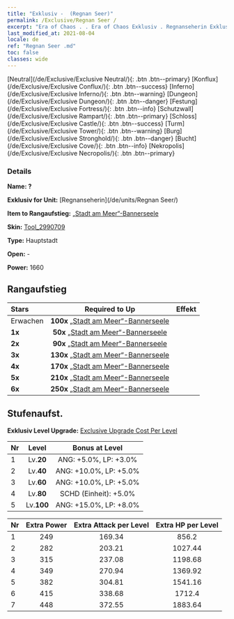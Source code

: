 ```yaml
---
title: "Exklusiv -  (Regnan Seer)"
permalink: /Exclusive/Regnan Seer /
excerpt: "Era of Chaos . . Era of Chaos Exklusiv . Regnanseherin Exklusiv."
last_modified_at: 2021-08-04
locale: de
ref: "Regnan Seer .md"
toc: false
classes: wide
---
```

 [Neutral](/de/Exclusive/Exclusive Neutral/){: .btn .btn--primary} [Konflux](/de/Exclusive/Exclusive Conflux/){: .btn .btn--success} [Inferno](/de/Exclusive/Exclusive Inferno/){: .btn .btn--warning} [Dungeon](/de/Exclusive/Exclusive Dungeon/){: .btn .btn--danger} [Festung](/de/Exclusive/Exclusive Fortress/){: .btn .btn--info} [Schutzwall](/de/Exclusive/Exclusive Rampart/){: .btn .btn--primary} [Schloss](/de/Exclusive/Exclusive Castle/){: .btn .btn--success} [Turm](/de/Exclusive/Exclusive Tower/){: .btn .btn--warning} [Burg](/de/Exclusive/Exclusive Stronghold/){: .btn .btn--danger} [Bucht](/de/Exclusive/Exclusive Cove/){: .btn .btn--info} [Nekropolis](/de/Exclusive/Exclusive Necropolis/){: .btn .btn--primary} 

### Details
 **Name: ?** 

 **Exklusiv for Unit:** [Regnanseherin](/de/units/Regnan Seer/) 

 **Item to Rangaufstieg:** [„Stadt am Meer“-Bannerseele](/ItemsDE/con_1006/)

 **Skin:** [Tool_2990709](/ItemsDE/con_674/)

 **Type:** Hauptstadt

 **Open:** -

 **Power:** 1660

## Rangaufstieg

  |     Stars    |  Required to Up | Effekt |
  |:-------------|:---------------:|:---------------:|
  |  Erwachen  | **100x** [„Stadt am Meer“-Bannerseele](/ItemsDE/con_1006/) |  |
  | **1x** <i class="fas fa-star"/> | **50x** [„Stadt am Meer“-Bannerseele](/ItemsDE/con_1006/) |  |
  | **2x** <i class="fas fa-star"/> | **90x** [„Stadt am Meer“-Bannerseele](/ItemsDE/con_1006/) |  |
  | **3x** <i class="fas fa-star"/> | **130x** [„Stadt am Meer“-Bannerseele](/ItemsDE/con_1006/) |  |
  | **4x** <i class="fas fa-star"/> | **170x** [„Stadt am Meer“-Bannerseele](/ItemsDE/con_1006/) |  |
  | **5x** <i class="fas fa-star"/> | **210x** [„Stadt am Meer“-Bannerseele](/ItemsDE/con_1006/) |  |
  | **6x** <i class="fas fa-star"/> | **250x** [„Stadt am Meer“-Bannerseele](/ItemsDE/con_1006/) |  |


## Stufenaufst.
 **Exklusiv Level Upgrade:** [Exclusive Upgrade Cost Per Level](/Exclusive/ExclusiveUpgradeCostPerLevel/)

  |  Nr  |   Level  | Bonus at Level |
  |:-----|:--------:|:--------------:|
  | 1 | Lv.**20** | ANG: +5.0%, LP: +3.0% |
  | 2 | Lv.**40** | ANG: +10.0%, LP: +5.0% |
  | 3 | Lv.**60** | ANG: +10.0%, LP: +5.0% |
  | 4 | Lv.**80** | SCHD (Einheit): +5.0% |
  | 5 | Lv.**100** | ANG: +15.0%, LP: +8.0% |


  |  Nr  |  Extra Power | Extra Attack per Level | Extra HP per Level |
  |:-----|:--------:|:--------:|:--------:|
  | 1 | 249 | 169.34 | 856.2 |
  | 2 | 282 | 203.21 | 1027.44 |
  | 3 | 315 | 237.08 | 1198.68 |
  | 4 | 349 | 270.94 | 1369.92 |
  | 5 | 382 | 304.81 | 1541.16 |
  | 6 | 415 | 338.68 | 1712.4 |
  | 7 | 448 | 372.55 | 1883.64 |


